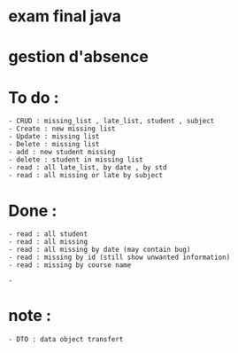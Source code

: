 # exam final java

# gestion d'absence

# To do : 
    - CRUD : missing_list , late_list, student , subject 
    - Create : new missing list
    - Update : missing list
    - Delete : missing list
    - add : new student missing 
    - delete : student in missing list
    - read : all late_list, by date , by std 
    - read : all missing or late by subject

# Done : 
    - read : all student
    - read : all missing
    - read : all missing by date (may contain bug)
    - read : missing by id (still show unwanted information)
    - read : missing by course name

    - 
  
# note : 
    - DTO : data object transfert